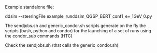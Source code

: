 Example standalone file:

ddsim --steeringFile example_runddsim_QGSP_BERT_conf1_e+_1GeV_0.py


The sendjobs.sh and generic_condor.sh scripts generate on the fly the scripts (bash, python and condor) for the launching of a set of runs using the condor_sub commands (HTC)

Check the sendjobs.sh (that calls the generic_condor.sh)